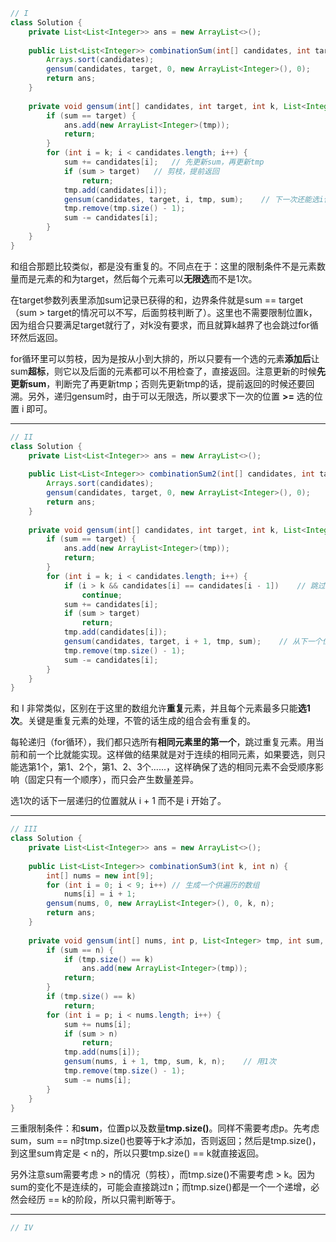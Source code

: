 ``` java
// I
class Solution {
    private List<List<Integer>> ans = new ArrayList<>();
    
    public List<List<Integer>> combinationSum(int[] candidates, int target) {
        Arrays.sort(candidates);
        gensum(candidates, target, 0, new ArrayList<Integer>(), 0);
        return ans;
    }
    
    private void gensum(int[] candidates, int target, int k, List<Integer> tmp, int sum) {
        if (sum == target) {
            ans.add(new ArrayList<Integer>(tmp));
            return;
        }
        for (int i = k; i < candidates.length; i++) {
            sum += candidates[i];   // 先更新sum，再更新tmp
            if (sum > target)   // 剪枝，提前返回
                return;
            tmp.add(candidates[i]);
            gensum(candidates, target, i, tmp, sum);	// 下一次还能选i位置
            tmp.remove(tmp.size() - 1);
            sum -= candidates[i];
        }
    }
}
```

和组合那题比较类似，都是没有重复的。不同点在于：这里的限制条件不是元素数量而是元素的和为target，然后每个元素可以**无限选**而不是1次。

在target参数列表里添加sum记录已获得的和，边界条件就是sum == target（sum > target的情况可以不写，后面剪枝判断了）。这里也不需要限制位置k，因为组合只要满足target就行了，对k没有要求，而且就算k越界了也会跳过for循环然后返回。

for循环里可以剪枝，因为是按从小到大排的，所以只要有一个选的元素**添加后**让sum**超标**，则它以及后面的元素都可以不用检查了，直接返回。注意更新的时候**先更新sum**，判断完了再更新tmp；否则先更新tmp的话，提前返回的时候还要回溯。另外，递归gensum时，由于可以无限选，所以要求下一次的位置 **>=** 选的位置 i 即可。

------

``` java
// II
class Solution {
    private List<List<Integer>> ans = new ArrayList<>();
    
    public List<List<Integer>> combinationSum2(int[] candidates, int target) {
        Arrays.sort(candidates);
        gensum(candidates, target, 0, new ArrayList<Integer>(), 0);
        return ans;
    }
    
    private void gensum(int[] candidates, int target, int k, List<Integer> tmp, int sum) {
        if (sum == target) {
            ans.add(new ArrayList<Integer>(tmp));
            return;
        }
        for (int i = k; i < candidates.length; i++) {
            if (i > k && candidates[i] == candidates[i - 1])	// 跳过重复元素
                continue;
            sum += candidates[i];
            if (sum > target)
                return;
            tmp.add(candidates[i]);
            gensum(candidates, target, i + 1, tmp, sum);	// 从下一个位置开选
            tmp.remove(tmp.size() - 1);
            sum -= candidates[i];
        }
    }
}
```

和 I 非常类似，区别在于这里的数组允许**重复**元素，并且每个元素最多只能**选1次**。关键是重复元素的处理，不管的话生成的组合会有重复的。

每轮递归（for循环），我们都只选所有**相同元素里的第一个**，跳过重复元素。用当前和前一个比就能实现。这样做的结果就是对于连续的相同元素，如果要选，则只能选第1个，第1、2个，第1、2、3个......，这样确保了选的相同元素不会受顺序影响（固定只有一个顺序），而只会产生数量差异。

选1次的话下一层递归的位置就从 i + 1 而不是 i 开始了。

------

``` java
// III
class Solution {
    private List<List<Integer>> ans = new ArrayList<>();
        
    public List<List<Integer>> combinationSum3(int k, int n) {
        int[] nums = new int[9];
        for (int i = 0; i < 9; i++)	// 生成一个供遍历的数组
            nums[i] = i + 1;
        gensum(nums, 0, new ArrayList<Integer>(), 0, k, n);
        return ans;
    }
    
    private void gensum(int[] nums, int p, List<Integer> tmp, int sum, int k, int n) {
        if (sum == n) {
            if (tmp.size() == k)
                ans.add(new ArrayList<Integer>(tmp));
            return;
        }
        if (tmp.size() == k)
            return;
        for (int i = p; i < nums.length; i++) {
            sum += nums[i];
            if (sum > n)
                return;
            tmp.add(nums[i]);
            gensum(nums, i + 1, tmp, sum, k, n);	// 用1次
            tmp.remove(tmp.size() - 1);
            sum -= nums[i];
        }
    }
}
```

三重限制条件：和**sum**，位置p以及数量**tmp.size()**。同样不需要考虑p。先考虑sum，sum == n时tmp.size()也要等于k才添加，否则返回；然后是tmp.size()，到这里sum肯定是 < n的，所以只要tmp.size() == k就直接返回。

另外注意sum需要考虑 > n的情况（剪枝），而tmp.size()不需要考虑 > k。因为sum的变化不是连续的，可能会直接跳过n；而tmp.size()都是一个一个递增，必然会经历 == k的阶段，所以只需判断等于。

------

``` java
// IV

```

